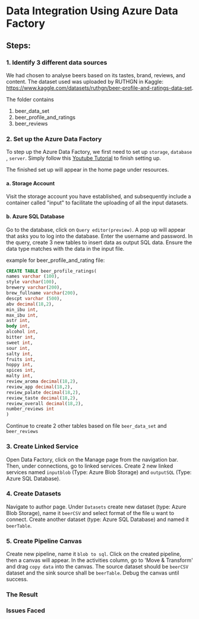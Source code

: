 # Data Integration Using Azure Data Factory 

## Steps:

### 1. Identify 3 different data sources
We had chosen to analyse beers based on its tastes, brand, reviews, and content. The dataset used was uploaded by RUTHGN in Kaggle: https://www.kaggle.com/datasets/ruthgn/beer-profile-and-ratings-data-set.

The folder contains 
1. beer_data_set
2. beer_profile_and_ratings
3. beer_reviews

### 2. Set up the Azure Data Factory
To step up the Azure Data Factory, we first need to set up `storage`, `database` , `server`.
Simply follow this [Youtube Tutorial](https://youtu.be/EpDkxTHAhOs) to finish setting up.

The finished set up will appear in the home page under resources.

#### a. Storage Account
Visit the storage account you have established, and subsequently include a container called "input" to facilitate the uploading of all the input datasets. 

#### b. Azure SQL Database
Go to the database, click on `Query editor(preview)`. A pop up will appear that asks you to log into the database. Enter the username and password. In the query, create 3 new tables to insert data as output SQL data. Ensure the data type matches with the data in the input file.

example for beer_profile_and_rating file:
```sql
CREATE TABLE beer_profile_ratings(
names varchar (100),
style varchar(100),
brewery varchar(200),
brew_fullname varchar(200),
descpt varchar (500),
abv decimal(18,2),
min_ibu int,
max_ibu int,
astr int,
body int,
alcohol int,
bitter int,
sweet int,
sour int,
salty int,
fruits int,
hoppy int,
spices int,
malty int,
review_aroma decimal(18,2),
review_app decimal(18,2),
review_palate decimal(18,2),
review_taste decimal(18,2),
review_overall decimal(18,2),
number_reviews int
)
```
Continue to create 2 other tables based on file `beer_data_set` and `beer_reviews`

### 3. Create Linked Service
Open Data Factory, click on the Manage page from the navigation bar. Then, under connections, go to linked services. Create 2 new linked services named `inputblob` (Type: Azure Blob Storage) and `outputSQL` (Type: Azure SQL Database).

### 4. Create Datasets
Navigate to author page. Under `Datasets` create new dataset (type: Azure Blob Storage), name it `beerCSV` and select format of the file u want to connect. Create another dataset (type: Azure SQL Database) and named it  `beerTable`.

### 5. Create Pipeline Canvas
Create new pipeline, name it `blob to sql`. Click on the created pipeline, then a canvas will appear. In the activities column, go to 'Move & Transform' and drag `copy data` into the canvas. The source dataset should be `beerCSV` dataset and the sink source shall be `beerTable`. Debug the canvas until success. 

### The Result


### Issues Faced




